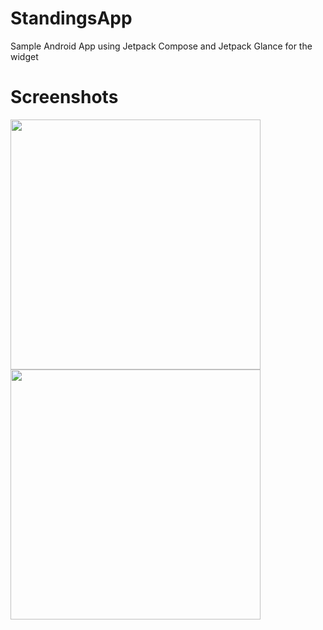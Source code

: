 
# StandingsApp

Sample Android App using Jetpack Compose and Jetpack Glance for the widget

# Screenshots
<img src="https://github.com/user-attachments/assets/965f4fd3-2edb-414c-b77e-628a0f04d373" width="400" />
<img src="https://github.com/user-attachments/assets/545fdd31-aa34-47fa-8bfb-562adae77a74" width="400" />